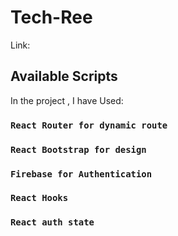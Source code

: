 # Tech-Ree

Link:

## Available Scripts

In the project , I have Used:

### `React Router for dynamic route`

### `React Bootstrap for design`

### `Firebase for Authentication`

### `React Hooks`

### `React auth state`
